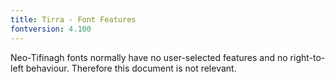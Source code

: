 ```yaml
---
title: Tirra - Font Features
fontversion: 4.100
---
```


Neo-Tifinagh fonts normally have no user-selected features and no right-to-left behaviour. Therefore this document is not relevant.


<!-- PRODUCT SITE ONLY
[font id='akatab' face='Akatab-Regular' bold='Akatab-Bold' size='150%']
-->
